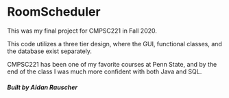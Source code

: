 # RoomScheduler
This was my final project for CMPSC221 in Fall 2020. 

This code utilizes a three tier design, where the GUI, functional classes, and the database exist separately. 

CMPSC221 has been one of my favorite courses at Penn State, and by the end of the class I was much more confident with both Java and SQL. 

###### _**Built by Aidan Rauscher**_

